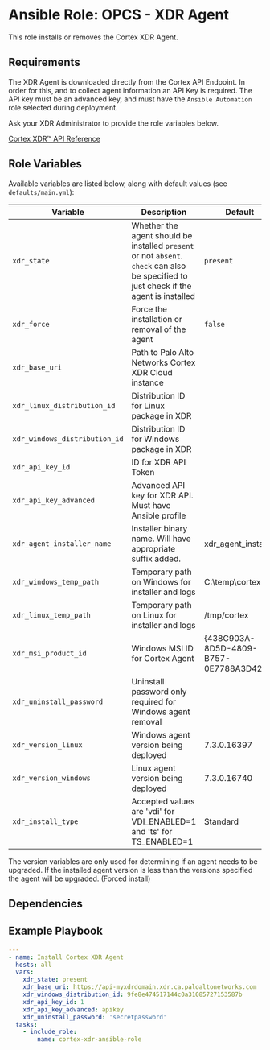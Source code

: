 # Ansible Role: OPCS - XDR Agent
This role installs or removes the Cortex XDR Agent.

## Requirements

The XDR Agent is downloaded directly from the Cortex API Endpoint. In order for this, and to collect agent information an API Key is required. 
The API key must be an advanced key, and must have the `Ansible Automation` role selected during deployment.

Ask your XDR Administrator to provide the role variables below. 

[Cortex XDR™ API Reference](https://docs.paloaltonetworks.com/cortex/cortex-xdr/cortex-xdr-api.html)

## Role Variables

Available variables are listed below, along with default values (see `defaults/main.yml`):

| Variable     | Description                                                                                                                             | Default   | Required |
| ------------ | --------------------------------------------------------------------------------------------------------------------------------------- | --------- | ------------ |
| `xdr_state` | Whether the agent should be installed `present` or not `absent`. `check` can also be specified to just check if the agent is installed | `present` | N |
| `xdr_force` | Force the installation or removal of the agent                                                                                         | `false`   | N  |
| `xdr_base_uri` | Path to Palo Alto Networks Cortex XDR Cloud instance |  | Y |
| `xdr_linux_distribution_id` | Distribution ID for Linux package in XDR |  | Y |
| `xdr_windows_distribution_id` | Distribution ID for Windows package in XDR |  | Y |
| `xdr_api_key_id` | ID for XDR API Token |  | Y |
| `xdr_api_key_advanced` | Advanced API key for XDR API. Must have Ansible profile |  | Y |
| `xdr_agent_installer_name` | Installer binary name. Will have appropriate suffix added. | xdr_agent_installer | N |
| `xdr_windows_temp_path` | Temporary path on Windows for installer and logs | C:\temp\cortex | N |
| `xdr_linux_temp_path` | Temporary path on Linux for installer and logs | /tmp/cortex | N |
| `xdr_msi_product_id` | Windows MSI ID for Cortex Agent | {438C903A-8D5D-4809-B757-0E7788A3D423} | N |
| `xdr_uninstall_password` | Uninstall password only required for Windows agent removal |  | ? |
| `xdr_version_linux` | Windows agent version being deployed | 7.3.0.16397 | N |
| `xdr_version_windows` | Linux agent version being deployed | 7.3.0.16740 | N |
| `xdr_install_type` | Accepted values are 'vdi' for VDI_ENABLED=1 and 'ts' for TS_ENABLED=1 | Standard | N |

The version variables are only used for determining if an agent needs to be upgraded. If the installed agent version is less than the versions specified the agent will be upgraded. (Forced install)

## Dependencies

## Example Playbook

```yaml
---
- name: Install Cortex XDR Agent
  hosts: all
  vars:
    xdr_state: present
    xdr_base_uri: https://api-myxdrdomain.xdr.ca.paloaltonetworks.com
    xdr_windows_distribution_id: 9fe8e474517144c0a31085727153587b
    xdr_api_key_id: 1
    xdr_api_key_advanced: apikey
    xdr_uninstall_password: 'secretpassword'
  tasks:
    - include_role: 
        name: cortex-xdr-ansible-role
        
```

